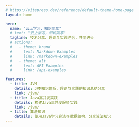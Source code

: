 ```yaml
---
# https://vitepress.dev/reference/default-theme-home-page
layout: home

hero:
  name: "云上学习，知识同享"
  # text: "云上学习，知识同享"
  tagline: 技术分享、理论与实践结合，共同进步
  # actions:
  #   - theme: brand
  #     text: Markdown Examples
  #     link: /markdown-examples
  #   - theme: alt
  #     text: API Examples
  #     link: /api-examples

features:
  - title: JVM
    details: JVM知识体系，理论与实践的知识总结分享
    link: /jvm/
  - title: Java高并发实践
    details: 构建Java高并发服务实践
    link: /jvm/
  - title: 算法知识
    details: 使用Java学习算法与数据结构，分享算法知识
---
```


